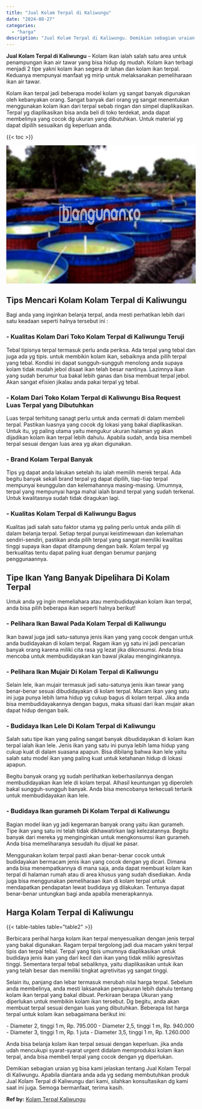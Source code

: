 ```yaml
---
title: "Jual Kolam Terpal di Kaliwungu"
date: "2024-08-27"
categories: 
  - "harga"
description: "Jual Kolam Terpal di Kaliwungu. Demikian sebagian uraian yg bisa kami jelaskan tentang Jual Kolam Terpal di Kaliwungu. Apabila diantara anda ada yg sedang me..."
---
```


**Jual Kolam Terpal di Kaliwungu** – Kolam ikan ialah salah satu area untuk penampungan ikan air tawar yang bisa hidup dg mudah. Kolam ikan terbagi menjadi 2 tipe yakni kolam ikan segera dr lahan dan kolam ikan terpal. Keduanya mempunyai manfaat yg mirip untuk melaksanakan pemeliharaan ikan air tawar.

Kolam ikan terpal jadi beberapa model kolam yg sangat banyak digunakan oleh kebanyakan orang. Sangat banyak dari orang yg sangat menentukan menggunakan kolam ikan dari terpal sebab ringan dan simpel diaplikasikan. Terpal yg diaplikasikan bisa anda beli di toko terdekat, anda dapat membelinya yang cocok dg ukuran yang dibutuhkan. Untuk material yg dapat dipilih sesuaikan dg keperluan anda.

{{< toc >}}

![Jual Kolam Terpal di Kaliwungu](/images/jual-kolam-terpal-42.png)

## Tips Mencari Kolam Kolam Terpal di Kaliwungu

Bagi anda yang inginkan belanja terpal, anda mesti perhatikan lebih dari satu keadaan seperti halnya tersebut ini :

### \- Kualitas Kolam Dari Toko Kolam Terpal di Kaliwungu Teruji

Tebal tipisnya terpal termasuk perlu anda periksa. Ada terpal yang tebal dan juga ada yg tipis. untuk membikin kolam ikan, sebaiknya anda pilih terpal yang tebal. Kondisi ini dapat sungguh-sungguh menolong anda supaya kolam tidak mudah jebol disaat ikan telah besar nantinya. Lazimnya ikan yang sudah berumur tua bakal lebih ganas dan bisa membuat terpal jebol. Akan sangat efisien jikalau anda pakai terpal yg tebal.

### \- Kolam Dari Toko Kolam Terpal di Kaliwungu Bisa Request Luas Terpal yang Dibutuhkan

Luas terpal terhitung sanagt perlu untuk anda cermati di dalam membeli terpal. Pastikan luasnya yang cocok dg lokasi yang bakal diaplikasikan. Untuk itu, yg paling utama yaitu mengukur ukuran halaman yg akan dijadikan kolam ikan terpal lebih dahulu. Apabila sudah, anda bisa membeli terpal sesuai dengan luas area yg akan digunakan.

### \- Brand Kolam Terpal Banyak

Tips yg dapat anda lakukan setelah itu ialah memilih merek terpal. Ada begitu banyak sekali brand terpal yg dapat dipilih, tiap-tiap terpal mempunyai keunggulan dan kelemahannya masing-masing. Umumnya, terpal yang mempunyai harga mahal ialah brand terpal yang sudah terkenal. Untuk kwalitasnya sudah tidak diragukan lagi.

### \- Kualitas Kolam Terpal di Kaliwungu Bagus

Kualitas jadi salah satu faktor utama yg paling perlu untuk anda pilih di dalam belanja terpal. Setiap terpal punyai keistimewaan dan kelemahan sendiri-sendiri, pastikan anda pilih terpal yang sangat memiliki kwalitas tinggi supaya ikan dapat ditampung dengan baik. Kolam terpal yg berkualitas tentu dapat paling kuat dengan berumur panjang penggunaannya.

## Tipe Ikan Yang Banyak Dipelihara Di Kolam Terpal

Untuk anda yg ingin memeliahara atau membudidayakan kolam ikan terpal, anda bisa pilih beberapa ikan seperti halnya berikut!

### \- Pelihara Ikan Bawal Pada Kolam Terpal di Kaliwungu

Ikan bawal juga jadi satu-satunya jenis ikan yang yang cocok dengan untuk anda budidayakan di kolam terpal. Ragam ikan yg satu ini jadi pencarian banyak orang karena miliki cita rasa yg lezat jika dikonsumsi. Anda bisa mencoba untuk membudidayakan kan bawal jikalau menginginkannya.

### \- Pelihara Ikan Mujair Di Kolam Terpal di Kaliwungu

Selain lele, ikan mujair termasuk jadi satu-satunya jenis ikan tawar yang benar-benar sesuai dibudidayakan di kolam terpal. Macam ikan yang satu ini juga punya lebih lama hidup yg cukup bagus di kolam terpal. Jika anda bisa membudidayakannya dengan bagus, maka situasi dari ikan mujair akan dapat hidup dengan baik.

### \- Budidaya Ikan Lele Di Kolam Terpal di Kaliwungu

Salah satu tipe ikan yang paling sangat banyak dibudidayakan di kolam ikan terpal ialah ikan lele. Jenis ikan yang satu ini punya lebih lama hidup yang cukup kuat di dalam suasana apapun. Bisa dibilang bahwa ikan lele yaitu salah satu model ikan yang paling kuat untuk ketahanan hidup di lokasi apapun.

Begitu banyak orang yg sudah perlihatkan keberhasilannya dengan membudidayakan ikan lele di kolam terpal. Alhasil keuntungan yg diperoleh bakal sungguh-sungguh banyak. Anda bisa mencobanya terkecuali tertarik untuk membudidayakan ikan lele.

### \- Budidaya Ikan gurameh Di Kolam Terpal di Kaliwungu

Bagian model ikan yg jadi kegemaran banyak orang yaitu ikan gurameh. Tipe ikan yang satu ini telah tidak dikhawatirkan lagi kelezatannya. Begitu banyak dari mereka yg menginginkan untuk mengkonsumsi ikan gurameh. Anda bisa memeliharanya sesudah itu dijual ke pasar.

Menggunakan kolam terpal pasti akan benar-benar cocok untuk budidayakan bermacam jenis ikan yang cocok dengan yg dicari. Dimana anda bisa menempatkannya di mana saja, anda dapat membuat kolam ikan terpal di halaman rumah atau di area khusus yang sudah disediakan. Anda juga bisa menggunakan pemeliharaan ikan di kolam terpal untuk mendapatkan pendapatan lewat budidaya yg dilakukan. Tentunya dapat benar-benar untungkan bagi anda apabila menerapkannya.

## Harga Kolam Terpal di Kaliwungu

{{< table-tables table="table2" >}}

Berbicara perihal harga kolam ikan terpal menyesuaikan dengan jenis terpal yang bakal digunakan. Ragam terpal tergolong jadi dua macam yakni terpal tipis dan terpal tebal. Terpal yang tipis umumnya diaplikasikan untuk budidaya jenis ikan yang dari kecil dan ikan yang tidak miliki agresivitas tinggi. Sementara terpal tebal sebaliknya, yaitu diaplikasikan untuk ikan yang telah besar dan memiliki tingkat agretivitas yg sangat tinggi.

Selain itu, panjang dan lebar termasuk merubah nilai harga terpal. Sebelum anda membelinya, anda mesti laksanakan pengukuran lebih dahulu tentang kolam ikan terpal yang bakal dibuat. Perkiraan berapa Ukuran yang diperlukan untuk membikin kolam ikan tersebut. Dg begitu, anda akan membuat terpal sesuai dengan luas yang dibutuhkan. Beberapa list harga terpal untuk kolam ikan sebagaimana berikut ini:

\- Diameter 2, tinggi 1 m, Rp. 795.000 - Diameter 2,5, tinggi 1 m, Rp. 940.000 - Diameter 3, tinggi 1 m, Rp. 1 juta - Diameter 3,5, tinggi 1 m, Rp. 1.260.000

Anda bisa belanja kolam ikan terpal sesuai dengan keperluan. jika anda udah mencukupi syarat-syarat urgent didalam memproduksi kolam ikan terpal, anda bisa membeli terpal yang cocok dengan yg diperlukan.

Demikian sebagian uraian yg bisa kami jelaskan tentang Jual Kolam Terpal di Kaliwungu. Apabila diantara anda ada yg sedang membutuhkan produk Jual Kolam Terpal di Kaliwungu dari kami, silahkan konsultasikan dg kami saat ini juga. Semoga bermanfaat, terima kasih.

**Ref by:** [Kolam Terpal Kaliwungu](https://id.wikipedia.org/wiki/Kolam)
